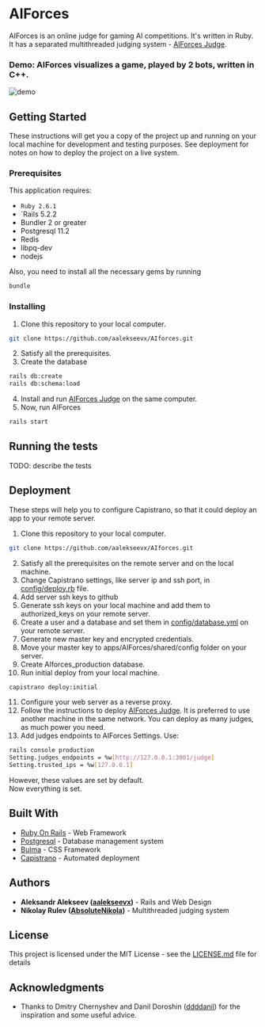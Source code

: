 # AIForces

AIForces is an online judge for gaming AI competitions. It's written in Ruby.
It has a separated multithreaded judging system - [AIForces Judge](http://github.com/AbsoluteNikola/AIforcesJudge).

### Demo: AIForces visualizes a game, played by 2 bots, written in C++.
![demo](https://i.ibb.co/1qnqY3w/demo.gif)
## Getting Started

These instructions will get you a copy of the project up and running on your local machine for development and testing purposes. See deployment for notes on how to deploy the project on a live system.

### Prerequisites

This application requires:
* `Ruby 2.6.1`
* `Rails 5.2.2
* Bundler 2 or greater
* Postgresql 11.2
* Redis
* libpq-dev
* nodejs

Also, you need to install all the necessary gems by running
```bash
bundle
```

### Installing

1) Clone this repository to your local computer.
```bash
git clone https://github.com/aalekseevx/AIforces.git
```
2) Satisfy all the prerequisites.
3) Create the database
```bash
rails db:create
rails db:schema:load
```
4) Install and run [AIForces Judge](http://github.com/AbsoluteNikola/AIforcesJudge) on the same computer.
5) Now, run AIForces
```bash
rails start
```

## Running the tests

TODO: describe the tests

## Deployment

These steps will help you to configure Capistrano, so that it could deploy an app to your remote server.
1) Clone this repository to your local computer.
```bash
git clone https://github.com/aalekseevx/AIforces.git
```
2) Satisfy all the prerequisites on the remote server and on the local machine.
3) Change Capistrano settings, like server ip and ssh port, in [config/deploy.rb](config/deploy.rb) file.
4) Add server ssh keys to github
5) Generate ssh keys on your local machine and add them to authorized_keys on your remote server.
6) Create a user and a database and set them in [config/database.yml](config/database.yml) on your remote server.
7) Generate new master key and encrypted credentials.
8) Move your master key to apps/AIForces/shared/config folder on your server. 
9) Create AIforces_production database.
10) Run initial deploy from your local machine.
 ```bash
capistrano deploy:initial
 ```
11) Configure your web server as a reverse proxy.
12) Follow the instructions to deploy [AIForces Judge](http://github.com/AbsoluteNikola/AIforcesJudge).
It is preferred to use another machine in the same network. You can deploy as many judges, as much power you need.
13) Add judges endpoints to AIForces Settings. Use:
```bash
rails console production
Setting.judges_endpoints = %w[http://127.0.0.1:3001/judge]
Setting.trusted_ips = %w[127.0.0.1]
```
However, these values are set by default.   
Now everything is set.

## Built With

* [Ruby On Rails](https://rubyonrails.org/) - Web Framework
* [Postgresql](https://www.postgresql.org/) - Database management system
* [Bulma](https://bulma.io/) - CSS Framework
* [Capistrano](https://capistranorb.com/) - Automated deployment

## Authors

* **Aleksandr Alekseev ([aalekseevx](https://github.com/aalekseevx))** - Rails and Web Design 
* **Nikolay Rulev ([AbsoluteNikola](https://github.com/AbsoluteNikola))** - Multithreaded judging system

## License

This project is licensed under the MIT License - see the [LICENSE.md](LICENSE.md) file for details

## Acknowledgments

* Thanks to Dmitry Chernyshev and Danil Doroshin ([ddddanil](https://github.com/ddddanil)) for the inspiration and some
useful advice.
